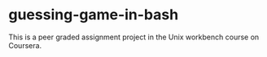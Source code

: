 # guessing-game-in-bash
This is a peer graded assignment project in the Unix workbench course on Coursera.
